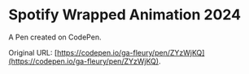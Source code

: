 # Spotify Wrapped Animation 2024

A Pen created on CodePen.

Original URL: [https://codepen.io/ga-fleury/pen/ZYzWjKQ](https://codepen.io/ga-fleury/pen/ZYzWjKQ).

